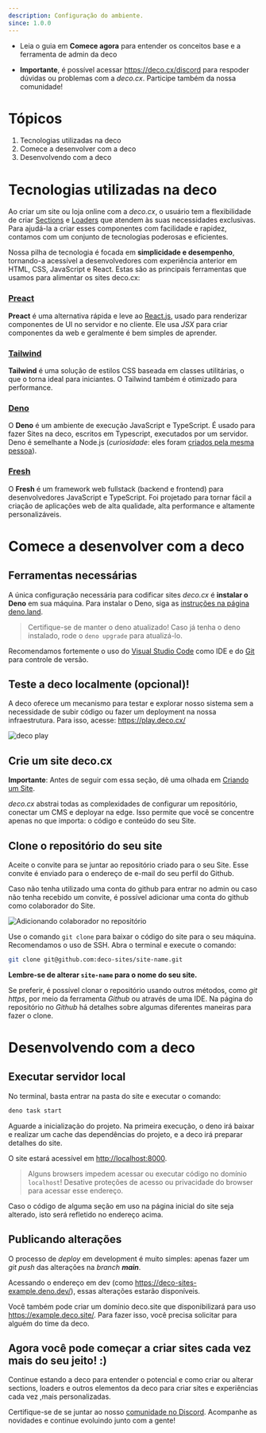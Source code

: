 ```yaml
---
description: Configuração do ambiente.
since: 1.0.0
---
```


- Leia o guia em **Comece agora** para entender os conceitos base e a ferramenta
  de admin da deco

- **Importante**, é possível acessar <https://deco.cx/discord> para respoder
  dúvidas ou problemas com a _deco.cx_. Participe também da nossa comunidade!

# Tópicos

1. Tecnologias utilizadas na deco
2. Comece a desenvolver com a deco
3. Desenvolvendo com a deco

# Tecnologias utilizadas na deco

Ao criar um site ou loja online com a _deco.cx_, o usuário tem a flexibilidade
de criar [Sections](/docs/pt/concepts/section) e
[Loaders](/docs/pt/concepts/loader) que atendem às suas necessidades exclusivas.
Para ajudá-la a criar esses componentes com facilidade e rapidez, contamos com
um conjunto de tecnologias poderosas e eficientes.

Nossa pilha de tecnologia é focada em **simplicidade e desempenho**, tornando-a
acessível a desenvolvedores com experiência anterior em HTML, CSS, JavaScript e
React. Estas são as principais ferramentas que usamos para alimentar os sites
deco.cx:

### [Preact](https://preactjs.com/)

**Preact** é uma alternativa rápida e leve ao [React.js](https://reactjs.org/),
usado para renderizar componentes de UI no servidor e no cliente. Ele usa _JSX_
para criar componentes da web e geralmente é bem simples de aprender.

### [Tailwind](https://tailwindcss.com)

**Tailwind** é uma solução de estilos CSS baseada em classes utilitárias, o que
o torna ideal para iniciantes. O Tailwind também é otimizado para performance.

### [Deno](https://deno.com/deploy)

O **Deno** é um ambiente de execução JavaScript e TypeScript. É usado para fazer
Sites na deco, escritos em Typescript, executados por um servidor. Deno é
semelhante a Node.js (_curiosidade_: eles foram
[criados pela mesma pessoa](https://www.youtube.com/watch?v=M3BM9TB-8yA)).

### [Fresh](https://fresh.deno.dev)

O **Fresh** é um framework web fullstack (backend e frontend) para
desenvolvedores JavaScript e TypeScript. Foi projetado para tornar fácil a
criação de aplicações web de alta qualidade, alta performance e altamente
personalizáveis.

# Comece a desenvolver com a deco

## Ferramentas necessárias

A única configuração necessária para codificar sites _deco.cx_ é **instalar o
Deno** em sua máquina. Para instalar o Deno, siga as
[instruções na página deno.land](https://deno.land/manual/getting_started/installation).

> Certifique-se de manter o deno atualizado! Caso já tenha o deno instalado,
> rode o `deno upgrade` para atualizá-lo.

Recomendamos fortemente o uso do
[Visual Studio Code](https://code.visualstudio.com/download) como IDE e do
[Git](https://github.com/git-guides/install-git) para controle de versão.

## Teste a deco localmente (opcional)!

A deco oferece um mecanismo para testar e explorar nosso sistema sem a
necessidade de subir código ou fazer um deployment na nossa infraestrutura. Para
isso, acesse: https://play.deco.cx/

![deco play](https://github.com/deco-cx/apps/assets/882438/e52c7727-b1c2-44cc-b709-10adba203341)

## Crie um site deco.cx

**Importante**: Antes de seguir com essa seção, dê uma olhada em [Criando um Site](/docs/pt/getting-started/creating-a-site).

_deco.cx_ abstrai todas as complexidades de configurar um repositório, conectar
um CMS e deployar na edge. Isso permite que você se concentre apenas no que
importa: o código e conteúdo do seu Site.

## Clone o repositório do seu site

Aceite o convite para se juntar ao repositório criado para o seu Site. Esse
convite é enviado para o endereço de e-mail do seu perfil do Github.

Caso não tenha utilizado uma conta do github para entrar no admin ou caso não
tenha recebido um convite, é possível adicionar uma conta do github como
colaborador do Site.

![Adicionando colaborador no repositório](https://github.com/deco-cx/apps/assets/882438/0cdcc7a7-90fd-4cbe-9eea-0ca68ee533d9)

Use o comando `git clone` para baixar o código do site para o seu máquina.
Recomendamos o uso de SSH. Abra o terminal e execute o comando:

```bash
git clone git@github.com:deco-sites/site-name.git
```

**Lembre-se de alterar `site-name` para o nome do seu site.**

Se preferir, é possível clonar o repositório usando outros métodos, como _git
https_, por meio da ferramenta _Github_ ou através de uma IDE. Na página do
repositório no _Github_ há detalhes sobre algumas diferentes maneiras para fazer
o clone.

# Desenvolvendo com a deco

## Executar servidor local

No terminal, basta entrar na pasta do site e executar o comando:

```bash
deno task start
```

Aguarde a inicialização do projeto. Na primeira execução, o deno irá baixar e
realizar um cache das dependências do projeto, e a deco irá preparar detalhes do
site.

O site estará acessível em <http://localhost:8000>.

> Alguns browsers impedem acessar ou executar código no domínio `localhost`!
> Desative proteções de acesso ou privacidade do browser para acessar esse
> endereço.

Caso o código de alguma seção em uso na página inicial do site seja alterado,
isto será refletido no endereço acima.

## Publicando alterações

O processo de _deploy_ em development é muito simples: apenas fazer um _git push_ das alterações na _branch_ _**main**_.

Acessando o endereço em dev (como <https://deco-sites-example.deno.dev/>), essas alterações estarão disponíveis.

Você também pode criar um domínio deco.site que disponibilizará para uso <https://example.deco.site/>. Para fazer isso, você precisa solicitar para alguém do time da deco.

## Agora você pode começar a criar sites cada vez mais do seu jeito! :)

Continue estando a deco para entender o potencial e como criar ou alterar
sections, loaders e outros elementos da deco para criar sites e experiências
cada vez ,mais personalizadas.

Certifique-se de se juntar ao nosso
[comunidade no Discord](https://deco.cx/discord). Acompanhe as novidades e
continue evoluindo junto com a gente!
